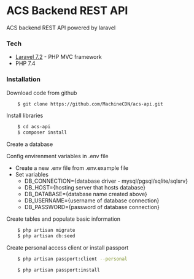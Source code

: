 # ACS Backend REST API

ACS backend REST API powered by laravel

### Tech
* [Laravel 7.2](https://laravel.com) - PHP MVC framework
* PHP 7.4

### Installation

Download code from github
``` sh
    $ git clone https://github.com/MachineCDN/acs-api.git
```
Install libraries
``` sh
    $ cd acs-api
    $ composer install
```
Create a database
    
Config envirenment variables in .env file
- Create a new .env file from .env.example file
- Set variables
    * DB_CONNECTION={database driver - mysql/pgsql/sqlite/sqlsrv}
    * DB_HOST={hosting server that hosts database}
    * DB_DATABASE={database name created above}
    * DB_USERNAME={username of database connection}
    * DB_PASSWORD={password of database connection}

Create tables and populate basic information
``` sh
    $ php artisan migrate
    $ php artisan db:seed
```

Create personal access client or install passport
``` sh
    $ php artisan passport:client --personal
```

``` sh
    $ php artisan passport:install
```

